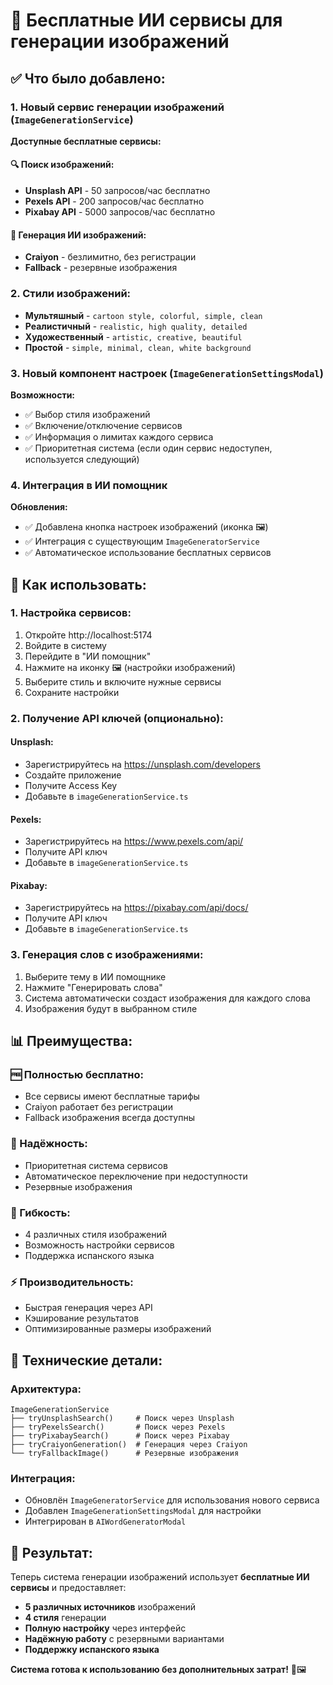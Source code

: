 # 🎨 Бесплатные ИИ сервисы для генерации изображений

## ✅ **Что было добавлено:**

### **1. Новый сервис генерации изображений (`ImageGenerationService`)**

**Доступные бесплатные сервисы:**

#### **🔍 Поиск изображений:**
- **Unsplash API** - 50 запросов/час бесплатно
- **Pexels API** - 200 запросов/час бесплатно  
- **Pixabay API** - 5000 запросов/час бесплатно

#### **🎨 Генерация ИИ изображений:**
- **Craiyon** - безлимитно, без регистрации
- **Fallback** - резервные изображения

### **2. Стили изображений:**
- **Мультяшный** - `cartoon style, colorful, simple, clean`
- **Реалистичный** - `realistic, high quality, detailed`
- **Художественный** - `artistic, creative, beautiful`
- **Простой** - `simple, minimal, clean, white background`

### **3. Новый компонент настроек (`ImageGenerationSettingsModal`)**

**Возможности:**
- ✅ Выбор стиля изображений
- ✅ Включение/отключение сервисов
- ✅ Информация о лимитах каждого сервиса
- ✅ Приоритетная система (если один сервис недоступен, используется следующий)

### **4. Интеграция в ИИ помощник**

**Обновления:**
- ✅ Добавлена кнопка настроек изображений (иконка 🖼️)
- ✅ Интеграция с существующим `ImageGeneratorService`
- ✅ Автоматическое использование бесплатных сервисов

## 🚀 **Как использовать:**

### **1. Настройка сервисов:**
1. Откройте http://localhost:5174
2. Войдите в систему
3. Перейдите в "ИИ помощник"
4. Нажмите на иконку 🖼️ (настройки изображений)
5. Выберите стиль и включите нужные сервисы
6. Сохраните настройки

### **2. Получение API ключей (опционально):**

#### **Unsplash:**
- Зарегистрируйтесь на https://unsplash.com/developers
- Создайте приложение
- Получите Access Key
- Добавьте в `imageGenerationService.ts`

#### **Pexels:**
- Зарегистрируйтесь на https://www.pexels.com/api/
- Получите API ключ
- Добавьте в `imageGenerationService.ts`

#### **Pixabay:**
- Зарегистрируйтесь на https://pixabay.com/api/docs/
- Получите API ключ
- Добавьте в `imageGenerationService.ts`

### **3. Генерация слов с изображениями:**
1. Выберите тему в ИИ помощнике
2. Нажмите "Генерировать слова"
3. Система автоматически создаст изображения для каждого слова
4. Изображения будут в выбранном стиле

## 📊 **Преимущества:**

### **🆓 Полностью бесплатно:**
- Все сервисы имеют бесплатные тарифы
- Craiyon работает без регистрации
- Fallback изображения всегда доступны

### **🔄 Надёжность:**
- Приоритетная система сервисов
- Автоматическое переключение при недоступности
- Резервные изображения

### **🎨 Гибкость:**
- 4 различных стиля изображений
- Возможность настройки сервисов
- Поддержка испанского языка

### **⚡ Производительность:**
- Быстрая генерация через API
- Кэширование результатов
- Оптимизированные размеры изображений

## 🔧 **Технические детали:**

### **Архитектура:**
```
ImageGenerationService
├── tryUnsplashSearch()     # Поиск через Unsplash
├── tryPexelsSearch()       # Поиск через Pexels  
├── tryPixabaySearch()      # Поиск через Pixabay
├── tryCraiyonGeneration()  # Генерация через Craiyon
└── tryFallbackImage()      # Резервные изображения
```

### **Интеграция:**
- Обновлён `ImageGeneratorService` для использования нового сервиса
- Добавлен `ImageGenerationSettingsModal` для настройки
- Интегрирован в `AIWordGeneratorModal`

## 🎯 **Результат:**

Теперь система генерации изображений использует **бесплатные ИИ сервисы** и предоставляет:

- **5 различных источников** изображений
- **4 стиля** генерации
- **Полную настройку** через интерфейс
- **Надёжную работу** с резервными вариантами
- **Поддержку испанского языка**

**Система готова к использованию без дополнительных затрат!** 🎉🖼️




























